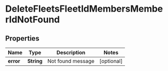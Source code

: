 
# DeleteFleetsFleetIdMembersMemberIdNotFound

## Properties
Name | Type | Description | Notes
------------ | ------------- | ------------- | -------------
**error** | **String** | Not found message |  [optional]



